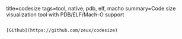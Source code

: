 title=codesize
tags=tool, native, pdb, elf, macho
summary=Code size visualization tool with PDB/ELF/Mach-O support
~~~~~~

[Github](https://github.com/zeux/codesize)
